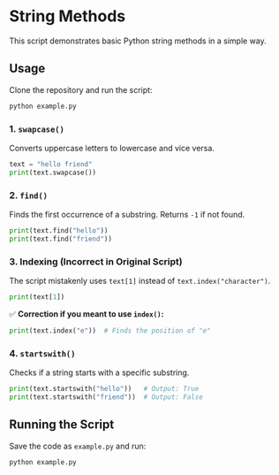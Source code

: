 # String Methods

This script demonstrates basic Python string methods in a simple way.

## Usage
Clone the repository and run the script:

```sh
python example.py
```


### 1. `swapcase()`
Converts uppercase letters to lowercase and vice versa.
```python
text = "hello friend"
print(text.swapcase())  
```

### 2. `find()`
Finds the first occurrence of a substring. Returns `-1` if not found.
```python
print(text.find("hello"))  
print(text.find("friend")) 
```

### 3. Indexing (Incorrect in Original Script)
The script mistakenly uses `text[1]` instead of `text.index("character")`.
```python
print(text[1])  
```
✅ **Correction if you meant to use `index()`:**
```python
print(text.index("e"))  # Finds the position of "e"
```

### 4. `startswith()`
Checks if a string starts with a specific substring.
```python
print(text.startswith("hello"))   # Output: True
print(text.startswith("friend"))  # Output: False
```

## Running the Script
Save the code as `example.py` and run:
```sh
python example.py
```


